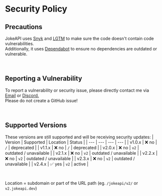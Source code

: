 # Security Policy

## Precautions
JokeAPI uses [Snyk](https://snyk.io/) and [LGTM](https://semmle.com/lgtm) to make sure the code doesn't contain code vulnerabilities.  
Additionally, it uses [Dependabot](https://dependabot.com/) to ensure no dependencies are outdated or vulnerable.

<br>

## Reporting a Vulnerability
To report a vulnerability or security issue, please directly contact me via [Email](mailto:contact@sv443.net) or [Discord.](https://sv443.net/discord)  
Please do not create a GitHub issue!

<br>

## Supported Versions
These versions are still supported and will be receiving security updates:
| Version | Supported | Location | Status |
| --- | --- | --- | --- |
| v1.0.x | ❌ no | `/` | deprecated |
| v1.1.x | ❌ no | `/` | deprecated |
| v2.0.x | ❌ no | `v2` | outdated / unavailable |
| v2.1.x | ❌ no | `v2` | outdated / unavailable |
| v2.2.x | ❌ no | `v2` | outdated / unavailable |
| v2.3.x | ❌ no | `v2` | outdated / unavailable |
| v2.4.x | ✅ yes | `v2` | active |

<br>

Location = subdomain or part of the URL path (eg. `/jokeapi/v2/` or `v2.jokeapi.dev`)

